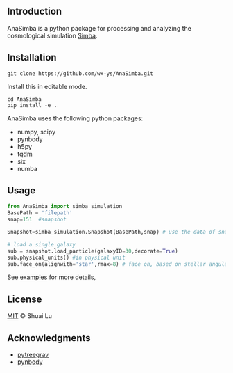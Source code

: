 ## Introduction
AnaSimba is a python package for processing and analyzing the cosmological simulation [Simba](http://simba.roe.ac.uk/).

## Installation

```
git clone https://github.com/wx-ys/AnaSimba.git
```
Install this in editable mode.
```
cd AnaSimba
pip install -e .
```
AnaSimba uses the following python packages:

* numpy, scipy
* pynbody
* h5py
* tqdm
* six
* numba

## Usage


```python
from AnaSimba import simba_simulation 
BasePath = 'filepath'       
snap=151  #snapshot

Snapshot=simba_simulation.Snapshot(BasePath,snap) # use the data of snapshot151

# load a single galaxy
sub = snapshot.load_particle(galaxyID=30,decorate=True)
sub.physical_units() #in physical unit
sub.face_on(alignwith='star',rmax=8) # face on, based on stellar angular momentum.

```

See [examples](examples) for more details,



## License

[MIT](LICENSE) © Shuai Lu

## Acknowledgments
* [pytreegrav](https://github.com/mikegrudic/pytreegrav)
* [pynbody](https://github.com/pynbody/pynbody)